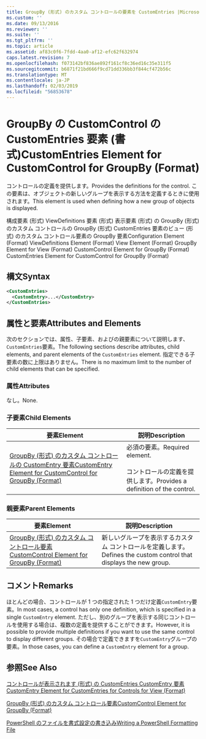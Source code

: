 ```yaml
---
title: GroupBy (形式) のカスタム コントロールの要素を CustomEntries |Microsoft Docs
ms.custom: ''
ms.date: 09/13/2016
ms.reviewer: ''
ms.suite: ''
ms.tgt_pltfrm: ''
ms.topic: article
ms.assetid: af83c0f6-7fdd-4aa0-af12-efc62f632974
caps.latest.revision: 7
ms.openlocfilehash: f073142bf836ae892f161cf8c36ed16c35e311f5
ms.sourcegitcommit: b6871f21bd666f9cd71dd336bb3f844cf472b56c
ms.translationtype: MT
ms.contentlocale: ja-JP
ms.lasthandoff: 02/03/2019
ms.locfileid: "56853678"
---
```

# <a name="customentries-element-for-customcontrol-for-groupby-format"></a><span data-ttu-id="50428-102">GroupBy の CustomControl の CustomEntries 要素 (書式)</span><span class="sxs-lookup"><span data-stu-id="50428-102">CustomEntries Element for CustomControl for GroupBy (Format)</span></span>

<span data-ttu-id="50428-103">コントロールの定義を提供します。</span><span class="sxs-lookup"><span data-stu-id="50428-103">Provides the definitions for the control.</span></span> <span data-ttu-id="50428-104">この要素は、オブジェクトの新しいグループを表示する方法を定義するときに使用されます。</span><span class="sxs-lookup"><span data-stu-id="50428-104">This element is used when defining how a new group of objects is displayed.</span></span>

<span data-ttu-id="50428-105">構成要素 (形式) ViewDefinitions 要素 (形式) 表示要素 (形式) の GroupBy (形式) のカスタム コントロールの GroupBy (形式) CustomEntries 要素のビュー (形式) のカスタム コントロール要素の GroupBy 要素</span><span class="sxs-lookup"><span data-stu-id="50428-105">Configuration Element (Format) ViewDefinitions Element (Format) View Element (Format) GroupBy Element for View (Format) CustomControl Element for GroupBy (Format) CustomEntries Element for CustomControl for GroupBy (Format)</span></span>

## <a name="syntax"></a><span data-ttu-id="50428-106">構文</span><span class="sxs-lookup"><span data-stu-id="50428-106">Syntax</span></span>

```xml
<CustomEntries>
  <CustomEntry>...</CustomEntry>
</CustomEntries>
```

## <a name="attributes-and-elements"></a><span data-ttu-id="50428-107">属性と要素</span><span class="sxs-lookup"><span data-stu-id="50428-107">Attributes and Elements</span></span>

<span data-ttu-id="50428-108">次のセクションでは、属性、子要素、およびの親要素について説明します、`CustomEntries`要素。</span><span class="sxs-lookup"><span data-stu-id="50428-108">The following sections describe attributes, child elements, and parent elements of the `CustomEntries` element.</span></span> <span data-ttu-id="50428-109">指定できる子要素の数に上限はありません。</span><span class="sxs-lookup"><span data-stu-id="50428-109">There is no maximum limit to the number of child elements that can be specified.</span></span>

### <a name="attributes"></a><span data-ttu-id="50428-110">属性</span><span class="sxs-lookup"><span data-stu-id="50428-110">Attributes</span></span>

<span data-ttu-id="50428-111">なし。</span><span class="sxs-lookup"><span data-stu-id="50428-111">None.</span></span>

### <a name="child-elements"></a><span data-ttu-id="50428-112">子要素</span><span class="sxs-lookup"><span data-stu-id="50428-112">Child Elements</span></span>

|<span data-ttu-id="50428-113">要素</span><span class="sxs-lookup"><span data-stu-id="50428-113">Element</span></span>|<span data-ttu-id="50428-114">説明</span><span class="sxs-lookup"><span data-stu-id="50428-114">Description</span></span>|
|-------------|-----------------|
|[<span data-ttu-id="50428-115">GroupBy (形式) のカスタム コントロールの CustomEntry 要素</span><span class="sxs-lookup"><span data-stu-id="50428-115">CustomEntry Element for CustomControl for GroupBy (Format)</span></span>](./customentry-element-for-customcontrol-for-groupby-format.md)|<span data-ttu-id="50428-116">必須の要素。</span><span class="sxs-lookup"><span data-stu-id="50428-116">Required element.</span></span><br /><br /> <span data-ttu-id="50428-117">コントロールの定義を提供します。</span><span class="sxs-lookup"><span data-stu-id="50428-117">Provides a definition of the control.</span></span>|

### <a name="parent-elements"></a><span data-ttu-id="50428-118">親要素</span><span class="sxs-lookup"><span data-stu-id="50428-118">Parent Elements</span></span>

|<span data-ttu-id="50428-119">要素</span><span class="sxs-lookup"><span data-stu-id="50428-119">Element</span></span>|<span data-ttu-id="50428-120">説明</span><span class="sxs-lookup"><span data-stu-id="50428-120">Description</span></span>|
|-------------|-----------------|
|[<span data-ttu-id="50428-121">GroupBy (形式) のカスタム コントロール要素</span><span class="sxs-lookup"><span data-stu-id="50428-121">CustomControl Element for GroupBy (Format)</span></span>](./customcontrol-element-for-groupby-format.md)|<span data-ttu-id="50428-122">新しいグループを表示するカスタム コントロールを定義します。</span><span class="sxs-lookup"><span data-stu-id="50428-122">Defines the custom control that displays the new group.</span></span>|

## <a name="remarks"></a><span data-ttu-id="50428-123">コメント</span><span class="sxs-lookup"><span data-stu-id="50428-123">Remarks</span></span>

<span data-ttu-id="50428-124">ほとんどの場合、コントロールが 1 つの指定された 1 つだけ定義`CustomEntry`要素。</span><span class="sxs-lookup"><span data-stu-id="50428-124">In most cases, a control has only one definition, which is specified in a single `CustomEntry` element.</span></span> <span data-ttu-id="50428-125">ただし、別のグループを表示する同じコントロールを使用する場合は、複数の定義を提供することができます。</span><span class="sxs-lookup"><span data-stu-id="50428-125">However, it is possible to provide multiple definitions if you want to use the same control to display different groups.</span></span> <span data-ttu-id="50428-126">その場合で定義できますを`CustomEntry`グループの要素。</span><span class="sxs-lookup"><span data-stu-id="50428-126">In those cases, you can define a `CustomEntry` element for a group.</span></span>

## <a name="see-also"></a><span data-ttu-id="50428-127">参照</span><span class="sxs-lookup"><span data-stu-id="50428-127">See Also</span></span>

[<span data-ttu-id="50428-128">コントロールが表示されます (形式) の CustomEntries CustomEntry 要素</span><span class="sxs-lookup"><span data-stu-id="50428-128">CustomEntry Element for CustomEntries for Controls for View (Format)</span></span>](./customentry-element-for-customentries-for-controls-for-view-format.md)

[<span data-ttu-id="50428-129">GroupBy (形式) のカスタム コントロール要素</span><span class="sxs-lookup"><span data-stu-id="50428-129">CustomControl Element for GroupBy (Format)</span></span>](./customcontrol-element-for-groupby-format.md)

[<span data-ttu-id="50428-130">PowerShell のファイルを書式設定の書き込み</span><span class="sxs-lookup"><span data-stu-id="50428-130">Writing a PowerShell Formatting File</span></span>](./writing-a-powershell-formatting-file.md)
